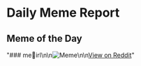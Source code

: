 # Daily Meme Report

## Meme of the Day
"### me👤irl\n\n![Meme](https://i.redd.it/c8pls5bl44lf1.png)\n\n[View on Reddit](https://redd.it/1mzjdvn)"
